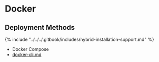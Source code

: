 # Docker

## Deployment Methods

{% include "../../../.gitbook/includes/hybrid-installation-support.md" %}

* Docker Compose
* [docker-cli.md](../../../self-hosted-installation-guides/docker/docker-cli.md "mention")

